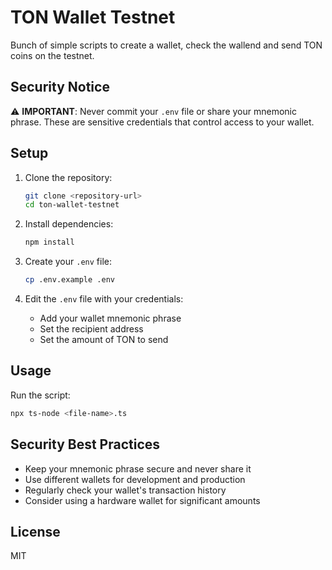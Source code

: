 # TON Wallet Testnet

Bunch of simple scripts to create a wallet, check the wallend and send TON coins on the testnet.

## Security Notice

⚠️ **IMPORTANT**: Never commit your `.env` file or share your mnemonic phrase. These are sensitive credentials that control access to your wallet.

## Setup

1. Clone the repository:
   ```bash
   git clone <repository-url>
   cd ton-wallet-testnet
   ```

2. Install dependencies:
   ```bash
   npm install
   ```

3. Create your `.env` file:
   ```bash
   cp .env.example .env
   ```

4. Edit the `.env` file with your credentials:
   - Add your wallet mnemonic phrase
   - Set the recipient address
   - Set the amount of TON to send

## Usage

Run the script:
```bash
npx ts-node <file-name>.ts
```

## Security Best Practices

- Keep your mnemonic phrase secure and never share it
- Use different wallets for development and production
- Regularly check your wallet's transaction history
- Consider using a hardware wallet for significant amounts

## License

MIT
